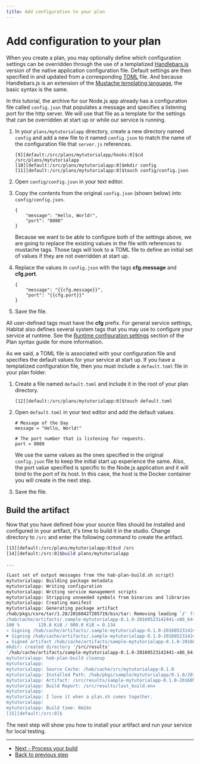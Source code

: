 ```yaml
---
title: Add configuration to your plan
---
```


# Add configuration to your plan
When you create a plan, you may optionally define which configuration settings can be overridden through the use of a templatized [Handlebars.js](https://github.com/wycats/handlebars.js/) version of the native application configuration file. Default settings are then specified in and updated from a corresponding [TOML](https://github.com/toml-lang/toml) file. And because Handlebars.js is an extension of the [Mustache templating language](https://mustache.github.io/mustache.5.html), the basic syntax is the same.  

In this tutorial, the archive for our Node.js app already has a configuration file called `config.json` that populates a message and specifies a listening port for the http server. We will use that file as a template for the settings that can be overridden at start up or while our service is running.

1. In your `plans/mytutorialapp` directory, create a new directory named `config` and add a new file to it named `config.json` to match the name of the configuration file that `server.js` references.

       [9][default:/src/plans/mytutorialapp/hooks:0]$cd /src/plans/mytutorialapp
       [10][default:/src/plans/mytutorialapp:0]$mkdir config
       [11][default:/src/plans/mytutorialapp:0]$touch config/config.json


2. Open `config/config.json` in your text editor.
3. Copy the contents from the original `config.json` (shown below) into `config/config.json`.

       {
           "message": "Hello, World!",
           "port": "8080"
       }

    Because we want to be able to configure both of the settings above, we are going to replace the existing values in the file with references to mustache tags. Those tags will look to a TOML file to define an initial set of values if they are not overridden at start up.

4. Replace the values in `config.json` with the tags **cfg.message** and **cfg.port**.

       {
           "message": "{{cfg.message}}",
           "port": "{{cfg.port}}"
       }

5. Save the file.

All user-defined tags must have the **cfg** prefix. For general service settings, Habitat also defines several system tags that you may use to configure your service at runtime. See the [Runtime configuration settings](/docs/plan-syntax#runtime-configuration-settings) section of the Plan syntax guide for more information.

As we said, a TOML file is associated with your configuration file and specifies the default values for your service at start up. If you have a templatized configuration file, then you must include a `default.toml` file in your plan folder.

1. Create a file named `default.toml` and include it in the root of your plan directory.

       [12][default:/src/plans/mytutorialapp:0]$touch default.toml

2. Open `default.toml` in your text editor and add the default values.

       # Message of the Day
       message = "Hello, World!"

       # The port number that is listening for requests.
       port = 8080

    We use the same values as the ones specified in the original `config.json` file to keep the initial start up experience the same. Also, the port value specified is specific to the Node.js application and it will bind to the port of its host. In this case, the host is the Docker container you will create in the next step.

3. Save the file.

## Build the artifact
Now that you have defined how your source files should be installed and configured in your artifact, it's time to build it in the studio. Change directory to `/src` and enter the following command to create the artifact.

~~~ bash
[13][default:/src/plans/mytutorialapp:0]$cd /src
[14][default:/src:0]$build plans/mytutorialapp

...

(Last set of output messages from the hab-plan-build.sh script)
mytutorialapp: Building package metadata
mytutorialapp: Writing configuration
mytutorialapp: Writing service management scripts
mytutorialapp: Stripping unneeded symbols from binaries and libraries
mytutorialapp: Creating manifest
mytutorialapp: Generating package artifact
/hab/pkgs/core/tar/1.28/20160427205719/bin/tar: Removing leading `/' from member names
/hab/cache/artifacts/.sample-mytutorialapp-0.1.0-20160523142441-x86_64-linux.tar (1/1)
100 %       120.8 KiB / 900.0 KiB = 0.134
» Signing /hab/cache/artifacts/.sample-mytutorialapp-0.1.0-20160523142441-x86_64-linux.tar.xz
☛ Signing /hab/cache/artifacts/.sample-mytutorialapp-0.1.0-20160523142441-x86_64-linux.tar.xz with sample-20160523135337 to create /hab/cache/artifacts/sample-mytutorialapp-0.1.0-20160523142441-x86_64-linux.hart
★ Signed artifact /hab/cache/artifacts/sample-mytutorialapp-0.1.0-20160523142441-x86_64-linux.hart.
mkdir: created directory '/src/results'
'/hab/cache/artifacts/sample-mytutorialapp-0.1.0-20160523142441-x86_64-linux.hart' -> '/src/results/sample-mytutorialapp-0.1.0-20160523142441-x86_64-linux.hart'
mytutorialapp: hab-plan-build cleanup
mytutorialapp:
mytutorialapp: Source Cache: /hab/cache/src/mytutorialapp-0.1.0
mytutorialapp: Installed Path: /hab/pkgs/sample/mytutorialapp/0.1.0/20160523142441
mytutorialapp: Artifact: /src/results/sample-mytutorialapp-0.1.0-20160523142441-x86_64-linux.hart
mytutorialapp: Build Report: /src/results/last_build.env
mytutorialapp:
mytutorialapp: I love it when a plan.sh comes together.
mytutorialapp:
mytutorialapp: Build time: 0m24s
[15][default:/src:0]$
~~~

The next step will show you how to install your artifact and run your service for local testing.

<hr>
<ul class="main-content--button-nav">
  <li><a href="/tutorials/getting-started-process-build" class="button cta">Next - Process your build</a></li>
  <li><a href="/tutorials/getting-started-add-hooks/">Back to previous step</a></li>
</ul>
